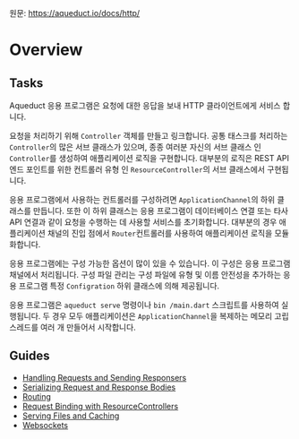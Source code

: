 원문: https://aqueduct.io/docs/http/

# Overview

## Tasks

Aqueduct 응용 프로그램은 요청에 대한 응답을 보내 HTTP 클라이언트에게 서비스 합니다.

요청을 처리하기 위해 `Controller` 객체를 만들고 링크합니다. 공통 태스크를 처리하는 `Controller`의 많은 서브 클래스가 있으며, 종종 여러분 자신의 서브 클래스 인`Controller`를 생성하여 애플리케이션 로직을 구현합니다. 대부분의 로직은 REST API 엔드 포인트를 위한 컨트롤러 유형 인 `ResourceController`의 서브 클래스에서 구현됩니다.

응용 프로그램에서 사용하는 컨트롤러를 구성하려면 `ApplicationChannel`의 하위 클래스를 만듭니다. 또한 이 하위 클래스는 응용 프로그램이 데이터베이스 연결 또는 타사 API 연결과 같이 요청을 수행하는 데 사용할 서비스를 초기화합니다. 대부분의 경우 애플리케이션 채널의 진입 점에서 `Router`컨트롤러를 사용하여 애플리케이션 로직을 모듈화합니다.

응용 프로그램에는 구성 가능한 옵션이 많이 있을 수 있습니다. 이 구성은 응용 프로그램 채널에서 처리됩니다. 구성 파일 관리는 구성 파일에 유형 및 이름 안전성을 추가하는 응용 프로그램 특정 `Configration` 하위 클래스에 의해 제공됩니다.

응용 프로그램은 `aqueduct serve` 명령이나 `bin /main.dart` 스크립트를 사용하여 실행됩니다. 두 경우 모두 애플리케이션은 `ApplicationChannel`을 복제하는 메모리 고립 스레드를 여러 개 만들어서 시작합니다.

## Guides

- [Handling Requests and Sending Responsers](handling_requests_and_sending_reponse.md)
- [Serializing Request and Response Bodies](serializing_request_and_response_bodies.md)
- [Routing](routing.md)
- [Request Binding with ResourceControllers](request_binding_with_resource_controller.md)
- [Serving Files and Caching](serving_files_and_caching.md)
- [Websockets](using_websockets_in_aqueduct.md)

